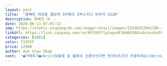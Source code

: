 ```yaml
---
layout: post 
title:  "잘빠진 여성용 쿨모찌 5부팬츠 5부스키니 반바지 5320" 
description: 잘빠진 여 ..
date: 2020-06-13 07:01:13 
img: https://static.coupangcdn.com/image/retail/images/23148352041196-a2a3f05d-3d1f-4a4d-a7c6-a318905dec75.jpg 
linkUrl: https://link.coupang.com/re/AFFSDP?lptag=AF3600438&subid=ahnPublicAsk&pageKey=251995555&itemId=794390594&vendorItemId=5198202040&traceid=V0-113-67c7586225554471 
categories: [1001] 
color: F15F5F 
price: 12900 
author: Ask View Shop 
cont:  "●구매후기●<br/>(앉을때 살 볼록이 신경쓰인다면 한사이즈크기 주문하세오)<br/>L자가 사이즈 맞을 것같아 구입해서<br/>꼭 아쉬운점 찾아면,<br/>밑단 풀림? 이런건 그냥 라이타사용 정리하며끝<br/>받자마자 바로 입었는데 신축성이 좋아 편하게 입고 있습니다.<br/><br/>상품평에 평소사이즈가 딱 맞다고해서 한사이즈 크게 주문했는데 너무 커요ㅜㅜ 싼데 교환하기 싫어서 그냥 입어야 겠어요 길이도 품도 조금 크지만  스판이라 편해서 좋아요 정사이즈 주문하세요<br/>전 신경인 안쓰이는데<br/>쫀쫀하고 움직이는거에 불편함이없어요<br/>" 
---
```

